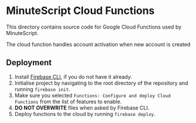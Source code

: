 # MinuteScript Cloud Functions
This directory contains source code for Google Cloud Functions
used by MinuteScript.

The cloud function handles account activation when new account is created

## Deployment
1. Install [Firebase CLI](https://firebase.google.com/docs/cli), if you do not have it already.
2. Initialise project by navigating to the root directory of the repository and running `firebase init`.
3. Make sure you selected `Functions: Configure and deploy Cloud Functions` from the list of features to enable.
4. **DO NOT OVERWRITE** files when asked by Firebase CLI.
5. Deploy functions to the cloud by running `firebase deploy`.